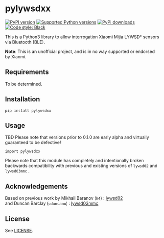 # pylywsdxx


[![PyPI version](https://img.shields.io/pypi/v/pylywsdxx.svg?logo=pypi&logoColor=FFE873)](https://pypi.org/project/pylywsdxx)
[![Supported Python versions](https://img.shields.io/pypi/pyversions/pylywsdxx.svg?logo=python&logoColor=FFE873)](https://pypi.org/project/pylywsdxx)
[![PyPI downloads](https://img.shields.io/pypi/dm/pylywsdxx.svg)](https://pypistats.org/packages/pylywsdxx)
[![Code style: Black](https://img.shields.io/badge/code%20style-Black-000000.svg)](https://github.com/psf/black)


This is a Python3 library to allow interrogation Xiaomi Mijia LYWSD* sensors via Bluetooth (BLE).

**Note**: This is an unofficial project, and is in no way supported or
endorsed by Xiaomi.

## Requirements

To be determined.

## Installation

    pip install pylywsdxx

## Usage

TBD
Please note that versions prior to 0.1.0 are early alpha and virtually guaranteed to be defective!

```python3
import pylywsdxx

```

Please note that this module has completely and intentionally broken backwards compatibility with previous and existing versions of `lywsd02` and `lywsd03mmc` .

## Acknowledgements

Based on previous work by Mikhail Baranov (`h4`) : [lywsd02](https://github.com/h4/lywsd02)   
and Duncan Barclay (`uduncanu`) : [lywsd03mmc](https://github.com/uduncanu/lywsd03mmc)   

## License

See [LICENSE](LICENSE).
